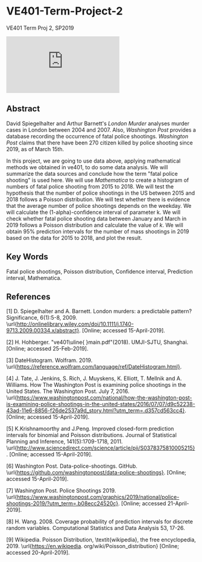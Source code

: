 # VE401-Term-Project-2
VE401 Term Proj 2, SP2019

![Demonstration](https://github.com/Mars-tin/shooting-cases-analysis/blob/master/figs/predictapril.pdf)

## Abstract
David Spiegelhalter and Arthur Barnett's *London Murder* analyses murder cases in London between 2004 and 2007. Also, *Washington Post* provides a database recording the occurrence of fatal police shootings. *Washington Post* claims that there have been 270 citizen killed by police shooting since 2019, as of March 15th.

In this project, we are going to use data above, applying mathematical methods we obtained in ve401, to do some data analysis. We will summarize the data sources and conclude how the term "fatal police shooting" is used here. We will use *Mathematica* to create a histogram of numbers of fatal police shooting from 2015 to 2018. We will test the hypothesis that the number of police shootings in the US between 2015 and 2018 follows a Poisson distribution. We will test whether there is evidence that the average number of police shootings depends on the weekday. We will calculate the (1-alpha)-confidence interval of parameter k. We will check whether fatal police shooting data between January and March in 2019 follows a Poisson distribution and calculate the value of $k$. We will obtain 95% prediction intervals for the number of mass shootings in 2019 based on the data for 2015 to 2018, and plot the result.

## Key Words
Fatal police shootings, Poisson distribution, Confidence interval, Prediction interval, Mathematica.

## References
[1] D. Spiegelhalter and A. Barnett. London murders: a predictable pattern? Significance, 6(1):5-8, 2009. \url{http://onlinelibrary.wiley.com/doi/10.1111/j.1740-9713.2009.00334.x/abstract}. [Online; accessed 15-April-2019].

[2] H. Hohberger. "ve401\uline{ }main.pdf"(2018). UMJI-SJTU, Shanghai. [Online; accessed 25-Feb-2019]. 

[3] DateHistogram. Wolfram. 2019. \url{https://reference.wolfram.com/language/ref/DateHistogram.html}.

[4] J. Tate, J. Jenkins, S. Rich, J. Muyskens, K. Elliott, T. Mellnik and A. Williams. How The Washington Post is examining police shootings in the United States. The Washington Post. July 7, 2016. \url{https://www.washingtonpost.com/national/how-the-washington-post-is-examining-police-shootings-in-the-united-states/2016/07/07/d9c52238-43ad-11e6-8856-f26de2537a9d_story.html?utm_term=.d357cd563cc4}. [Online; accessed 15-April-2019].

[5] K.Krishnamoorthy and J.Peng. Improved closed-form prediction intervals for binomial and Poisson distributions. Journal of Statistical Planning and Inference, 141(5):1709-1718, 2011. \url{http://www.sciencedirect.com/science/article/pii/S0378375810005215}. [Online; accessed 15-April-2019].

[6] Washington Post. Data-police-shootings. GitHub. \url{https://github.com/washingtonpost/data-police-shootings}. [Online; accessed 15-April-2019].

[7] Washington Post. Police Shootings 2019. \url{https://www.washingtonpost.com/graphics/2019/national/police-shootings-2019/?utm_term=.b08ecc24520c}. [Online; accessed 21-April-2019].

[8] H. Wang. 2008. Coverage probability of prediction intervals for discrete random variables. Computational Statistics and Data Analysis 53, 17-26.

[9] Wikipedia. Poisson Distribution, \textit{wikipedia}, the free encyclopedia, 2019. \url{https://en.wikipedia. org/wiki/Poisson_distribution} [Online; accessed 20-April-2019]. 
